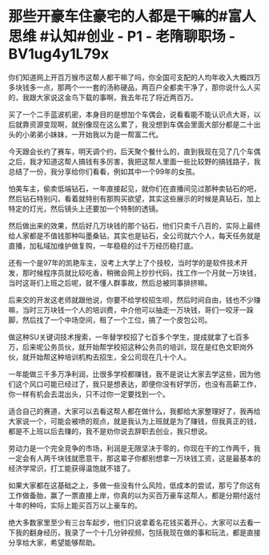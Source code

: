 # 那些开豪车住豪宅的人都是干嘛的#富人思维 #认知#创业 - P1 - 老隋聊职场 - BV1ug4y1L79x

你们知道网上开百万猴市这帮人都干嘛了吗，你全国可支配的人均年收入大概四万多块钱多一点，那两个一一套的汤称硬品，两百户全都卖干净了，那你说什么人买的，我跟大家说这金鸟下载的事啊，我去年花了将近两百万。

买了一个二手蓝波机密，本身目的是想加个车偶会，说看看能不能认识点大哥，以后就靠资源变现啊，就别像现在这么累了，我没想到车偶会里面大部分都是二十出头的小弟弟小妹妹，一开始我以为是一帮富二代。

今天跟会长约了赛车，明天调个约，后天聚个餐什么的，直到我现在见了几个车偶之后，我才知道这帮人搞钱有多厉害，我把这帮人里面一些比较野的搞钱路子，我总结了一份，我分享给你们看看，例如其中一个99年的女孩。

怕美车主，偷卖低端钻石，一年直接起见，就你们在直播间见过那种卖钻石的吧，然后钻石特别闪，看着就特别有那购买欲望，其实这些展示的时候是真钻石，加上特定的灯光，然后镜头上还要加一个特制的透镜。

然后做出来的效果，然后好几万块钱的那个钻石，他们只卖千八百的，实际上最终给人家都是不值钱那种叫墨桑钻，其实也是钻石，全公司就六个人，每天任务就是直播，加私域加维护做复购，一年稳稳的过千万经历稳打底。

还有一个是97年的凯艳车主，没考上大学上了个技校，当时学的是软件技术开发，那时候程序员就比较吃香，稍微会网上抄抄代码，找工作一个月就一万块钱，当时这哥们上班之后呢，就不懂人群事故，然后总被同事排挤嘛。

后来交的开发这老师就跟他说，你要不给学校招生呗，然后时间自由，钱也不少赚嘛，当时三万块钱一个人的培训费，中介他可以抽走一万块钱，哥们一咬牙一跺脚，然后找了一个中场空间，租了一个工位，搞了一个皮包公司。

做这种SU关键词技术搜索，一年替学校招了七百多个学生，提成就拿了七百多万，后来呢公务员伙，就开始帮学校招这种公务员的培训，现在是红色文职岗外伙，就开始帮这种培训机构去招生，全公司现在几十个人。

一年能做三千多万净利润，比很多学校都赚钱，我不是说让大家去学这些，因为他们这个风口可能已经过了，我只是想表达，即便你没有好学历，也没有高薪工作，你一样有机会去混出头，只不过你一定要找到一个。

适合自己的赛道，大家可以去看这帮人都在做什么，我都给大家整理好了，我再给大家说一个，可能会被喷的观点，就是我认为上班就是为了赚钱，但我真正的钱，都是不上班以后去赚的，我不是劝你说去辞职去创业，我只想说。

劳动力是一个完全竞争的市场，利润是无限坚决于零的，你现在干的工作两千，我一定会有人两千块钱就愿意干，那这辈子你都别想拿一万块钱工资，这是最基本的经济学常识，打工能获得温饱就不错了。

如果大家都在这基础之上，多做一些没有什么风险，低成本的尝试，那亏了你这有工作做备胎，赢了一票直接上岸，你真的以为买百万豪车这帮人，都是分期付返付十年的种吗，实际上能买百万以上豪车的。

绝大多数家里至少有三台车起步，他们只说拿着名花钱买着开心，大家可以去看一下我的翻身经历，我录了一个十几分钟视频，包括我现在做的事和玩法，都是直接分享给大家，希望能够帮助。

